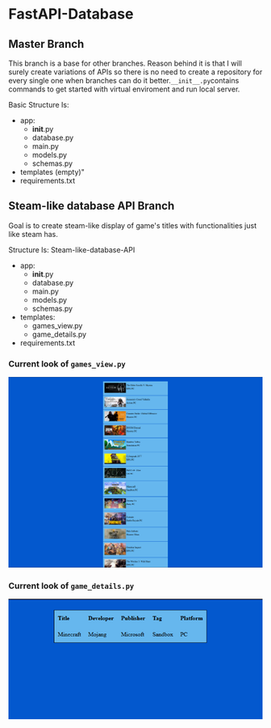 # FastAPI-Database
## Master Branch

This branch is a base for other branches. Reason behind it is that I will surely create variations of APIs so there is no need to create a repository for every single one when branches can do it better.``` __init__.py ```contains commands to get started with virtual enviroment and run local server.

Basic Structure Is:
- app:
    - __init__.py
    - database.py
    - main.py
    - models.py
    - schemas.py
- templates (empty)"
- requirements.txt

## Steam-like database API Branch

Goal is to create steam-like display of game's titles with functionalities just like steam has.

Structure Is:
Steam-like-database-API

- app:
    - __init__.py
    - database.py
    - main.py
    - models.py
    - schemas.py
- templates:
    - games_view.py
    - game_details.py
- requirements.txt

### Current look of ```games_view.py```
![gvcl](/md-images/games_view-001.png)

### Current look of ```game_details.py```
![gdcl](/md-images/game_details-001.png)
